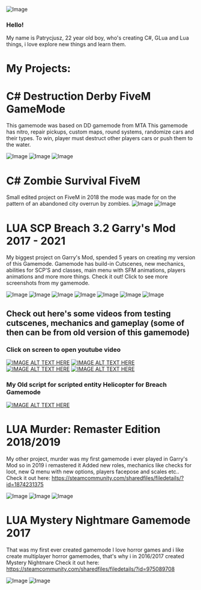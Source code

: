 ![Image](https://i.imgur.com/NQaRMsV.png)


### Hello!
My name is Patrycjusz, 22 year old boy, who's creating C#, GLua and Lua things, i love explore new things and learn them.

#  My Projects:

# C# Destruction Derby FiveM GameMode

This gamemode was based on DD gamemode from MTA This gamemode has nitro, repair pickups, custom maps, round systems, randomize cars and their types. To win, player must destruct other players cars or push them to the water.

![Image](https://i.imgur.com/4nEw59V.png)
![Image](https://i.imgur.com/nlQMM7l.png)
![Image](https://i.imgur.com/BEEPZQp.png)

# C# Zombie Survival FiveM
Small edited project on FiveM in 2018 the mode was made for on the pattern of an abandoned city overrun by zombies.
![Image](https://i.imgur.com/jsvw7pt.png)
![Image](https://i.imgur.com/7QmfShI.png)


# LUA SCP Breach 3.2 Garry's Mod 2017 - 2021

My biggest project on Garry's Mod, spended 5 years on creating my version of this Gamemode. Gamemode has build-in Cutscenes, new mechanics, abilities for SCP'S and classes, main menu with SFM animations, players animations and more more things. Check it out! Click to see more screenshots from my gamemode.

![Image](https://i.imgur.com/vYTxjn3.png)
![Image](https://i.imgur.com/8dUlv50.png)
![Image](https://i.imgur.com/MtFNjhP.png)
![Image](https://i.imgur.com/qxuIbFW.png)
![Image](https://i.imgur.com/SEF5cXx.png)
![Image](https://i.imgur.com/fR6VpIc.png)
![Image](https://i.imgur.com/2Ye4S4A.png)



## Check out here's some videos from testing cutscenes, mechanics and gameplay (some of then can be from old version of this gamemode)
### Click on screen to open youtube video
[![IMAGE ALT TEXT HERE](https://img.youtube.com/vi/mn7mjCIGdTw/0.jpg)](https://www.youtube.com/watch?v=mn7mjCIGdTw)
[![IMAGE ALT TEXT HERE](https://img.youtube.com/vi/Ivcr9aIbnn4/0.jpg)](https://www.youtube.com/watch?v=Ivcr9aIbnn4)
[![IMAGE ALT TEXT HERE](https://img.youtube.com/vi/IPfoDmZvsBc/0.jpg)](https://www.youtube.com/watch?v=IPfoDmZvsBc)
[![IMAGE ALT TEXT HERE](https://img.youtube.com/vi/a9cN7CMMnjk/0.jpg)](https://www.youtube.com/watch?v=a9cN7CMMnjk)


### My Old script for scripted entity Helicopter for Breach Gamemode

[![IMAGE ALT TEXT HERE](https://img.youtube.com/vi/Lr3kiFLF-x8/0.jpg)](https://www.youtube.com/watch?v=Lr3kiFLF-x8)

# LUA Murder: Remaster Edition 2018/2019

My other project, murder was my first gamemode i ever played in Garry's Mod so in 2019 i remastered it
Added new roles, mechanics like checks for loot, new Q menu with new options, players facepose and scales etc..
Check it out here: https://steamcommunity.com/sharedfiles/filedetails/?id=1874231375

![Image](https://i.imgur.com/gNkvcb1.jpg)
![Image](https://i.imgur.com/87ugdC5.jpg)
![Image](https://i.imgur.com/01ZRd5t.jpg)


# LUA Mystery Nightmare Gamemode 2017

That was my first ever created gamemode
I love horror games and i like create multiplayer horror gamemodes, that's why i in 2016/2017 created Mystery Nightmare
Check it out here: https://steamcommunity.com/sharedfiles/filedetails/?id=975089708
 
![Image](https://steamuserimages-a.akamaihd.net/ugc/841461755408263755/CD90253EBF8E6AA6DF85D17FFB82BCF227B9D7ED/?imw=637&imh=358&ima=fit&impolicy=Letterbox&imcolor=%23000000&letterbox=true)
![Image]()
